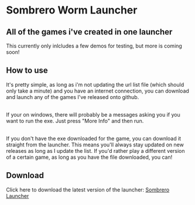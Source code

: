 # Sombrero Worm Launcher

## All of the games i've created in one launcher
This currently only inlcludes a few demos for testing, but more is coming soon!

## How to use
It's pretty simple, as long as i'm not updating the url list file (which should only take a minute) and you have an internet connection, you can download and launch any of the games I've released onto github.
<br><br>

If your on windows, there will probably be a messages asking you if you want to run the exe. Just press "More Info" and then run.
<br><br>

If you don't have the exe downloaded for the game, you can download it straight from the launcher. This means you'll always stay updated on new releases as long as I update the list. If you'd rather play a different version of a certain game, as long as you have the file downloaded, you can!

## Download
Click here to download the latest version of the launcher:
<a href=https://github.com/KingToot14/Sombrero-Launcher/releases/download/launcher/Sombrero-Launcher-v1.1.exe>Sombrero Launcher</a>
